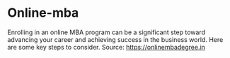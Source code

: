 # Online-mba
Enrolling in an online MBA program can be a significant step toward advancing your career and achieving success in the business world. Here are some key steps to consider.  Source: https://onlinembadegree.in
